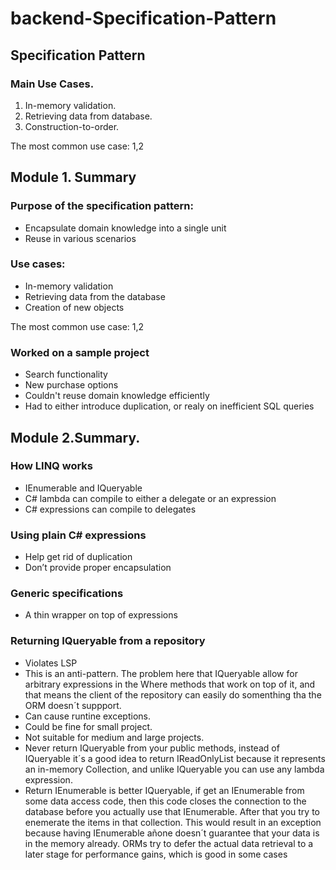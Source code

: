 # backend-Specification-Pattern

## Specification Pattern

### Main Use Cases.

1. In-memory validation.
2. Retrieving data from database.
3. Construction-to-order.

The most common use case: 1,2

## Module 1. Summary

### Purpose of the specification pattern:

- Encapsulate domain knowledge into a single unit
- Reuse in various scenarios

### Use cases:

- In-memory validation
- Retrieving data from the database
- Creation of new objects

The most common use case: 1,2

### Worked on a sample project

- Search functionality
- New purchase options
- Couldn't reuse domain knowledge efficiently
- Had to either introduce duplication, or realy on inefficient SQL queries

## Module 2.Summary.

### How LINQ works

- IEnumerable and IQueryable
- C# lambda can compile to either a delegate or an expression
- C# expressions can compile to delegates

### Using plain C# expressions

- Help get rid of duplication
- Don’t provide proper encapsulation

### Generic specifications

- A thin wrapper on top of expressions

### Returning IQueryable from a repository

- Violates LSP
- This is an anti-pattern. The problem here that IQueryable allow for arbitrary expressions in the Where methods that work on top of it, and that means the client of the repository can easily do somenthing tha the ORM doesn´t suppport.
- Can cause runtine exceptions.
- Could be fine for small project.
- Not suitable for medium and large projects.
- Never return IQueryable from your public methods, instead of IQueryable it´s a good idea to return IReadOnlyList because it represents an in-memory Collection, and unlike IQueryable you can use any lambda expression.
- Return IEnumerable is better IQueryable, if get an IEnumerable from some data access code, then this code closes the connection to the database before you actually use that IEnumerable. After that you try to enemerate the items in that collection. This would result in an exception because having IEnumerable añone doesn´t guarantee that your data is in the memory already. ORMs try to defer the actual data retrieval to a later stage for performance gains, which is good in some cases
